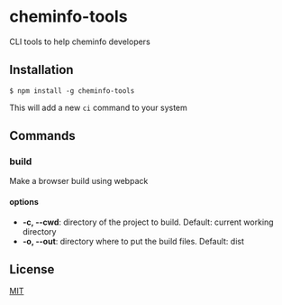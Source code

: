 # cheminfo-tools

CLI tools to help cheminfo developers

## Installation

`$ npm install -g cheminfo-tools`

This will add a new `ci` command to your system

## Commands

### build

Make a browser build using webpack

#### options

* **-c, --cwd**: directory of the project to build. Default: current working directory
* **-o, --out**: directory where to put the build files. Default: dist

## License

  [MIT](./LICENSE)
